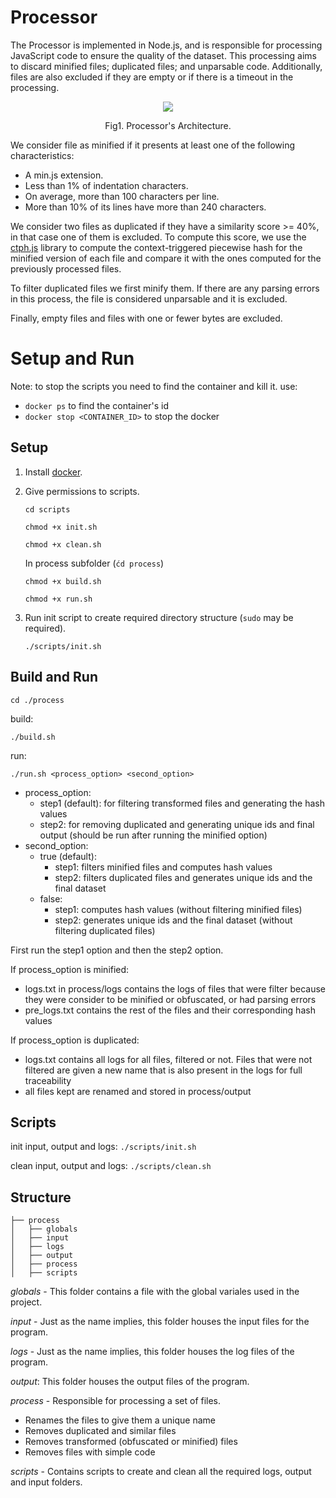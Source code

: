 # Processor

The Processor is implemented in Node.js, and is responsible for processing JavaScript code to ensure the quality of the dataset. This processing aims to discard minified files; duplicated files; and unparsable code. Additionally, files are also excluded if they are empty or if there is a timeout in the processing. 

<p align="center">
  <img  src="https://user-images.githubusercontent.com/36470825/171437314-ed9d534f-115f-4327-be44-589f086b20b6.png">
  <p align="center">Fig1. Processor's Architecture.
</p>
</p>


We consider file as minified if it presents at least one of the following characteristics:
* A min.js extension. 
* Less than 1\% of indentation characters.
* On average, more than 100 characters per line.
* More than 10\% of its lines have more than 240 characters.


We consider two files as duplicated if they have a similarity score >= 40\%, in that case one of them is excluded. To compute this score, we use the [ctph.js](https://www.npmjs.com/package/ctph.js) library to compute the context-triggered piecewise hash for the minified version of each file and compare it with the ones computed for the previously processed files. 

To filter duplicated files we first minify them. If there are any parsing errors in this process, the file is considered unparsable and it is excluded.

Finally, empty files and files with one or fewer bytes are excluded.


# Setup and Run

Note: to stop the scripts you need to find the container and kill it. use:
* `docker ps` to find the container's id
* `docker stop <CONTAINER_ID>` to stop the docker

## Setup


1. Install [docker](https://docs.docker.com/get-docker/).


3. Give permissions to scripts.

    `cd scripts`

    `chmod +x init.sh`

    `chmod +x clean.sh`

    In process subfolder (`ćd process`)

    `chmod +x build.sh`

    `chmod +x run.sh`

4. Run init script to create required directory structure (`sudo` may be required).

    `./scripts/init.sh`
  

## Build and Run

`cd ./process`

build: 

`./build.sh`

run: 

`./run.sh <process_option> <second_option>`

* process_option:
    * step1 (default): for filtering transformed files and generating the hash values
    * step2: for removing duplicated and generating unique ids and final output (should be run after running the minified option)
* second_option:
    * true (default): 
        * step1: filters minified files and computes hash values
        * step2: filters duplicated files and generates unique ids and the final dataset
    * false: 
        * step1: computes hash values (without filtering minified files)
        * step2: generates unique ids and the final dataset (without filtering duplicated files)


First run the step1 option and then the step2 option.


If process_option is minified:
* logs.txt in process/logs contains the logs of files that were filter because they were consider to be minified or obfuscated, or had parsing errors
* pre_logs.txt contains the rest of the files and their corresponding hash values

If process_option is duplicated:
* logs.txt contains all logs for all files, filtered or not. Files that were not filtered are given a new name that is also present in the logs for full traceability
* all files kept are renamed and stored in process/output


## Scripts

init input, output and logs: `./scripts/init.sh`

clean input, output and logs: `./scripts/clean.sh`



## Structure

```src
├── process
│   ├── globals
│   ├── input
│   ├── logs
│   ├── output
│   ├── process
│   ├── scripts
```

_globals_ - This folder contains a file with the global variales used in the project.

_input_ - Just as the name implies, this folder houses the input files for the program.

_logs_ - Just as the name implies, this folder houses the log files of the program.

_output_: This folder houses the output files of the program.

_process_ - Responsible for processing a set of files.
* Renames the files to give them a unique name
* Removes duplicated and similar files
* Removes transformed (obfuscated or minified) files
* Removes files with simple code

_scripts_ - Contains scripts to create and clean all the required logs, output and input folders.

